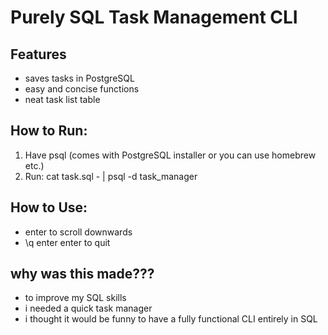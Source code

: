 # Purely SQL Task Management CLI

## Features
- saves tasks in PostgreSQL
- easy and concise functions
- neat task list table

## How to Run:
1. Have psql (comes with PostgreSQL installer or you can use homebrew etc.)
2. Run: cat task.sql - | psql -d task_manager

## How to Use:
- enter to scroll downwards
- \q enter enter to quit 

## why was this made???
- to improve my SQL skills
- i needed a quick task manager
- i thought it would be funny to have a fully functional CLI entirely in SQL
